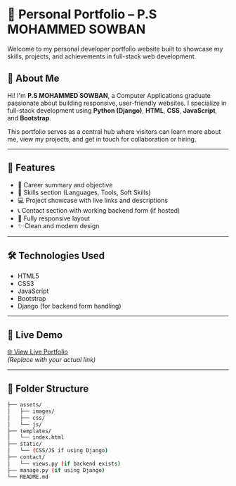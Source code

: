 # 💼 Personal Portfolio – P.S MOHAMMED SOWBAN

Welcome to my personal developer portfolio website built to showcase my skills, projects, and achievements in full-stack web development.

## 📌 About Me

Hi! I'm **P.S MOHAMMED SOWBAN**, a Computer Applications graduate passionate about building responsive, user-friendly websites. I specialize in full-stack development using **Python (Django)**, **HTML**, **CSS**, **JavaScript**, and **Bootstrap**.

This portfolio serves as a central hub where visitors can learn more about me, view my projects, and get in touch for collaboration or hiring.

---

## 🚀 Features

- 📃 Career summary and objective
- 🧠 Skills section (Languages, Tools, Soft Skills)
- 💻 Project showcase with live links and descriptions
- 📞 Contact section with working backend form (if hosted)
- 📱 Fully responsive layout
- ✨ Clean and modern design

---

## 🛠️ Technologies Used

- HTML5  
- CSS3  
- JavaScript  
- Bootstrap  
- Django (for backend form handling)

---

## 📸 Live Demo

[🌐 View Live Portfolio](https://your-portfolio-link.netlify.app)  
*(Replace with your actual link)*

---

## 📁 Folder Structure

```bash
├── assets/
│   ├── images/
│   ├── css/
│   └── js/
├── templates/
│   └── index.html
├── static/
│   └── (CSS/JS if using Django)
├── contact/
│   └── views.py (if backend exists)
├── manage.py (if using Django)
└── README.md
